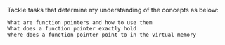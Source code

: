 Tackle tasks that determine my understanding of the concepts as below:

    What are function pointers and how to use them
    What does a function pointer exactly hold
    Where does a function pointer point to in the virtual memory


